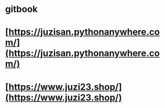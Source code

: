 # gitbook
# [https://juzisan.pythonanywhere.com/](https://juzisan.pythonanywhere.com/)
# [https://www.juzi23.shop/](https://www.juzi23.shop/)